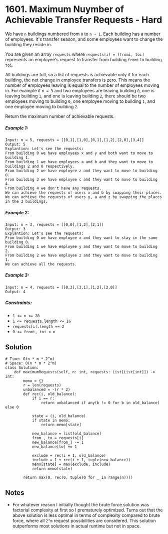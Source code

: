 # 1601. Maximum Nuymber of Achievable Transfer Requests - Hard

We have `n` buildings numbered from `0` to `n - 1`. Each building has a number of employees. It's transfer season, and some employees want to change the building they reside in.

You are given an array `requests` where `requests[i] = [fromi, toi]` represents an employee's request to transfer from building `fromi` to building `toi`.

All buildings are full, so a list of requests is achievable only if for each building, the net change in employee transfers is zero. This means the number of employees leaving is equal to the number of employees moving in. For example if `n = 3` and two employees are leaving building `0`, one is leaving building `1`, and one is leaving building `2`, there should be two employees moving to building `0`, one employee moving to building `1`, and one employee moving to building `2`.

Return the maximum number of achievable requests.

##### Example 1:

```
Input: n = 5, requests = [[0,1],[1,0],[0,1],[1,2],[2,0],[3,4]]
Output: 5
Explantion: Let's see the requests:
From building 0 we have employees x and y and both want to move to building 1.
From building 1 we have employees a and b and they want to move to buildings 2 and 0 respectively.
From building 2 we have employee z and they want to move to building 0.
From building 3 we have employee c and they want to move to building 4.
From building 4 we don't have any requests.
We can achieve the requests of users x and b by swapping their places.
We can achieve the requests of users y, a and z by swapping the places in the 3 buildings.
```

##### Example 2:

```
Input: n = 3, requests = [[0,0],[1,2],[2,1]]
Output: 3
Explantion: Let's see the requests:
From building 0 we have employee x and they want to stay in the same building 0.
From building 1 we have employee y and they want to move to building 2.
From building 2 we have employee z and they want to move to building 1.
We can achieve all the requests. 
```

##### Example 3:

```
Input: n = 4, requests = [[0,3],[3,1],[1,2],[2,0]]
Output: 4
```

##### Constraints:

- `1 <= n <= 20`
- `1 <= requests.length <= 16`
- `requests[i].length == 2`
- `0 <= fromi, toi < n`

## Solution

```
# Time: O(n * m * 2^m)
# Space: O(n * m * 2^m)
class Solution:
    def maximumRequests(self, n: int, requests: List[List[int]]) -> int:
        memo = {}
        r = len(requests)
        unbalanced = -(r * 2)
        def rec(i, old_balance):
            if i == r:
                return unbalanced if any(b != 0 for b in old_balance) else 0

            state = (i, old_balance)
            if state in memo:
                return memo[state]

            new_balance = list(old_balance)
            from_, to = requests[i]
            new_balance[from_] -= 1
            new_balance[to] += 1

            exclude = rec(i + 1, old_balance)
            include = 1 + rec(i + 1, tuple(new_balance))
            memo[state] = max(exclude, include)
            return memo[state]
        
        return max(0, rec(0, tuple(0 for _ in range(n))))
```

## Notes
- For whatever reason I initially thought the brute force solution was factorial complexity at first so I prematurely optimized. Turns out that the above solution is less optimal in terms of complexity compared to brute force, where all `2^m` request possibilities are considered. This solution outperforms most solutions in actual runtime but not in space.